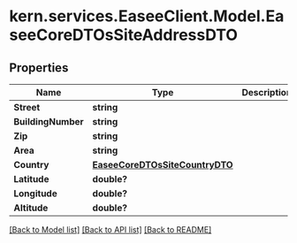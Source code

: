 # kern.services.EaseeClient.Model.EaseeCoreDTOsSiteAddressDTO

## Properties

Name | Type | Description | Notes
------------ | ------------- | ------------- | -------------
**Street** | **string** |  | [optional] 
**BuildingNumber** | **string** |  | [optional] 
**Zip** | **string** |  | [optional] 
**Area** | **string** |  | [optional] 
**Country** | [**EaseeCoreDTOsSiteCountryDTO**](EaseeCoreDTOsSiteCountryDTO.md) |  | [optional] 
**Latitude** | **double?** |  | [optional] 
**Longitude** | **double?** |  | [optional] 
**Altitude** | **double?** |  | [optional] 

[[Back to Model list]](../README.md#documentation-for-models) [[Back to API list]](../README.md#documentation-for-api-endpoints) [[Back to README]](../README.md)

